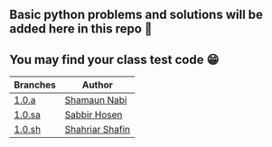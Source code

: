 ## Basic python problems and solutions will be added here in this repo 🐍
## You may find your class test code :grin:


| Branches |  Author |
| ------------- | ------------- |
| [1.0.a](https://github.com/ShahriarShafin/python_problem_solving/tree/1.0.a)  | [Shamaun Nabi](https://github.com/Shamaun-Nabi) |
| [1.0.sa](https://github.com/ShahriarShafin/python_problem_solving/tree/1.0.sa)  | [Sabbir Hosen](https://github.com/SabbirHosen) |
| [1.0.sh](https://github.com/ShahriarShafin/python_problem_solving/tree/1.0.sh) | [Shahriar Shafin](https://github.com/ShahriarShafin) |
